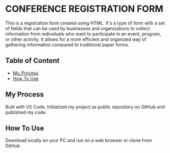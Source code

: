 # CONFERENCE REGISTRATION FORM
This is a registration form created using HTML. It's a type of form with a set of fields that can be used by businesses and organizations to collect information from individuals who want to participate in an event, program, or other activity. It allows for a more efficient and organized way of gathering information compared to traditional paper forms.

## Table of Content
- [My_Process](#My_Process)
- [How To Use](#how_To_Use)

## My Process
Built with VS Code, Initialized my project as public repository on GitHub and published my code.

## How To Use
Download locally on your PC and run on a web browser or clone from GitHub

